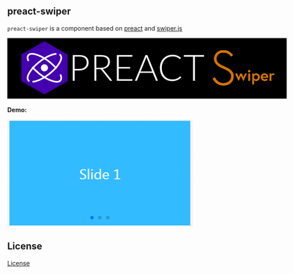 
## preact-swiper
`preact-swiper` is a component based on [preact](https://preactjs.com/) and [swiper.js](https://github.com/nolimits4web/Swiper)

<img src="./img/logo.png" style="max-width: 640px" />

**Demo:**

![](./img/preact-swiper-demo.gif)

## License
[License](./LICENSE)
